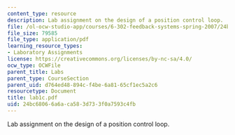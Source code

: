 ```yaml
---
content_type: resource
description: Lab assignment on the design of a position control loop.
file: /ol-ocw-studio-app/courses/6-302-feedback-systems-spring-2007/24bc68066a6aca583d733f0a7593c4fb_lab1c.pdf
file_size: 79585
file_type: application/pdf
learning_resource_types:
- Laboratory Assignments
license: https://creativecommons.org/licenses/by-nc-sa/4.0/
ocw_type: OCWFile
parent_title: Labs
parent_type: CourseSection
parent_uid: d764ed48-894c-f4be-6a81-65cf1ec5a2c6
resourcetype: Document
title: lab1c.pdf
uid: 24bc6806-6a6a-ca58-3d73-3f0a7593c4fb
---
```

Lab assignment on the design of a position control loop.
